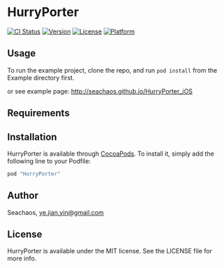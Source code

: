 # HurryPorter

[![CI Status](http://img.shields.io/travis/Seachaos/HurryPorter_iOS.svg?style=flat)](https://travis-ci.org/Seachaos/HurryPorter_iOS)
[![Version](https://img.shields.io/cocoapods/v/HurryPorter.svg?style=flat)](http://cocoapods.org/pods/HurryPorter)
[![License](https://img.shields.io/cocoapods/l/HurryPorter.svg?style=flat)](http://cocoapods.org/pods/HurryPorter)
[![Platform](https://img.shields.io/cocoapods/p/HurryPorter.svg?style=flat)](http://cocoapods.org/pods/HurryPorter)

## Usage

To run the example project, clone the repo, and run `pod install` from the Example directory first.

or see example page:  http://seachaos.github.io/HurryPorter_iOS

## Requirements

## Installation

HurryPorter is available through [CocoaPods](http://cocoapods.org). To install
it, simply add the following line to your Podfile:

```ruby
pod "HurryPorter"
```

## Author

Seachaos, ye.jian.yin@gmail.com

## License

HurryPorter is available under the MIT license. See the LICENSE file for more info.
